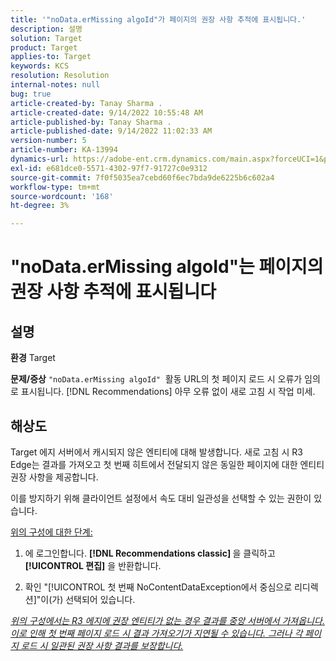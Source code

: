 ```yaml
---
title: '"noData.erMissing algoId"가 페이지의 권장 사항 추적에 표시됩니다.'
description: 설명
solution: Target
product: Target
applies-to: Target
keywords: KCS
resolution: Resolution
internal-notes: null
bug: true
article-created-by: Tanay Sharma .
article-created-date: 9/14/2022 10:55:48 AM
article-published-by: Tanay Sharma .
article-published-date: 9/14/2022 11:02:33 AM
version-number: 5
article-number: KA-13994
dynamics-url: https://adobe-ent.crm.dynamics.com/main.aspx?forceUCI=1&pagetype=entityrecord&etn=knowledgearticle&id=e3d763c7-1b34-ed11-9db1-002248086735
exl-id: e681dce0-5571-4302-97f7-91727c0e9312
source-git-commit: 7f0f5035ea7cebd60f6ec7bda9de6225b6c602a4
workflow-type: tm+mt
source-wordcount: '168'
ht-degree: 3%

---
```


# &quot;noData.erMissing algoId&quot;는 페이지의 권장 사항 추적에 표시됩니다

## 설명

<b>환경</b>
Target


<b>문제/증상</b>
`"noData.erMissing algoId"`  활동 URL의 첫 페이지 로드 시 오류가 임의로 표시됩니다. [!DNL Recommendations] 아무 오류 없이 새로 고침 시 작업 미세.


## 해상도


Target 에지 서버에서 캐시되지 않은 엔티티에 대해 발생합니다. 새로 고침 시 R3 Edge는 결과를 가져오고 첫 번째 히트에서 전달되지 않은 동일한 페이지에 대한 엔티티 권장 사항을 제공합니다.

이를 방지하기 위해 클라이언트 설정에서 속도 대비 일관성을 선택할 수 있는 권한이 있습니다.



<u>위의 구성에 대한 단계:</u>

1. 에 로그인합니다. <b>[!DNL Recommendations classic] </b>을 클릭하고 <b>[!UICONTROL 편집]</b> 을 반환합니다.

2. 확인 &quot;[!UICONTROL 첫 번째 NoContentDataException에서 중심으로 리디렉션]&quot;이(가) 선택되어 있습니다.

*<u>위의 구성에서는 R3 에지에 권장 엔티티가 없는 경우 결과를 중앙 서버에서 가져옵니다. 이로 인해 첫 번째 페이지 로드 시 결과 가져오기가 지연될 수 있습니다. 그러나 각 페이지 로드 시 일관된 권장 사항 결과를 보장합니다.</u>*
